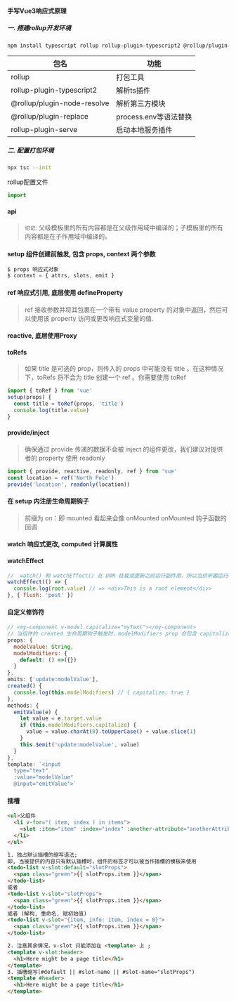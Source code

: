 #### 手写Vue3响应式原理

##### 一. 搭建rollup开发环境

```bash
npm install typescript rollup rollup-plugin-typescript2 @rollup/plugin-node-resolve @rollup/plugin-replace rollup-plugin-serve -D
```

| 包名                        | 功能                  |
| --------------------------- | --------------------- |
| rollup                      | 打包工具              |
| rollup-plugin-typescript2   | 解析ts插件            |
| @rollup/plugin-node-resolve | 解析第三方模块        |
| @rollup/plugin-replace      | process.env等语法替换 |
| rollup-plugin-serve         | 启动本地服务插件      |

##### 二. 配置打包环境

```bash
npx tsc --init
```

rollup配置文件

```js
import 
```





#### api
>`切记`: 父级模板里的所有内容都是在父级作用域中编译的；子模板里的所有内容都是在子作用域中编译的。

#### setup 组件创建前触发, 包含 props, context 两个参数
```js
$ props 响应式对象
$ context = { attrs, slots, emit }
```
#### ref 响应式引用, 底层使用 defineProperty
>ref 接收参数并将其包裹在一个带有 value property 的对象中返回，然后可以使用该 property 访问或更改响应式变量的值.
#### reactive, 底层使用Proxy
#### toRefs
>如果 title 是可选的 prop，则传入的 props 中可能没有 title 。在这种情况下，toRefs 将不会为 title 创建一个 ref 。你需要使用 toRef
```js
import { toRef } from 'vue'
setup(props) {
  const title = toRef(props, 'title')
  console.log(title.value)
}
```
#### provide/inject
>确保通过 provide 传递的数据不会被 inject 的组件更改，我们建议对提供者的 property 使用 readonly
```js
import { provide, reactive, readonly, ref } from 'vue'
const location = ref('North Pole')
provide('location', readonly(location))
```
#### 在 setup 内注册生命周期钩子
>前缀为 on：即 mounted 看起来会像 onMounted
>onMounted 钩子函数的回调
#### watch 响应式更改, computed 计算属性
#### watchEffect
```js
//  watch() 和 watchEffect() 在 DOM 挂载或更新之前运行副作用，所以当侦听器运行时，模板引用还未被更新
watchEffect(() => {
  console.log(root.value) // => <div>This is a root element</div>
}, { flush: 'post' })
```




#### 自定义修饰符
```js
// <my-component v-model.capitalize="myText"></my-component>
// 当组件的 created 生命周期钩子触发时，modelModifiers prop 会包含 capitalize，且其值为 true
props: {
  modelValue: String,
  modelModifiers: {
    default: () =>({})
  }
},
emits: ['update:modelValue'],
created() {
  console.log(this.modelModifiers) // { capitalize: true }
},
methods: {
  emitValue(e) {
    let value = e.target.value
    if (this.modelModifiers.capitalize) {
      value = value.charAt(0).toUpperCase() + value.slice(1)
    }
    this.$emit('update:modelValue', value)
  }
},
template: `<input
  type="text"
  :value="modelValue"
  @input="emitValue">`
```

#### 插槽
```html
<ul>父组件
  <li v-for="( item, index ) in items">
    <slot :item="item" :index="index" :another-attribute="anotherAttribute"></slot>
  </li>
</ul>

1. 独占默认插槽的缩写语法;
即, 当被提供的内容只有默认插槽时，组件的标签才可以被当作插槽的模板来使用
<todo-list v-slot:default="slotProps">
  <span class="green">{{ slotProps.item }}</span>
</todo-list>
或者
<todo-list v-slot="slotProps">
  <span class="green">{{ slotProps.item }}</span>
</todo-list>
或者 (解构, 重命名, 赋初始值)
<todo-list v-slot="{item, info: item, index = 0}">
  <span class="green">{{ slotProps.item }}</span>
</todo-list>

2. 注意其余情况，v-slot 只能添加在 <template> 上 ;
<template v-slot:header>
  <h1>Here might be a page title</h1>
</template>
3. 插槽缩写(#default || #slot-name || #slot-name="slotProps")
<template #header>
  <h1>Here might be a page title</h1>
</template>
```